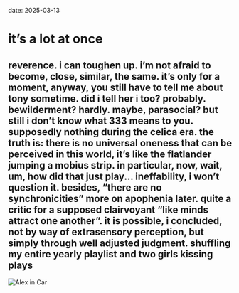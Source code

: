 date: 2025-03-13

# it’s a lot at once
## reverence. i can toughen up. i’m not afraid to become, close, similar, the same. it’s only for a moment, anyway, you still have to tell me about tony sometime. did i tell her i too? probably. bewilderment? hardly. maybe, parasocial? but still i don’t know what 333 means to you. supposedly nothing during the celica era. the truth is: there is no universal oneness that can be perceived in this world, it’s like the flatlander jumping a mobius strip. in particular, now, wait, um, how did that just play... ineffability, i won’t question it. besides, “there are no synchronicities” more on apophenia later. quite a critic for a supposed clairvoyant “like minds attract one another”. it is possible, i concluded, not by way of extrasensory perception, but simply through well adjusted judgment. shuffling my entire yearly playlist and two girls kissing plays

![Alex in Car](/notes/images/alexincar.JPG) 
